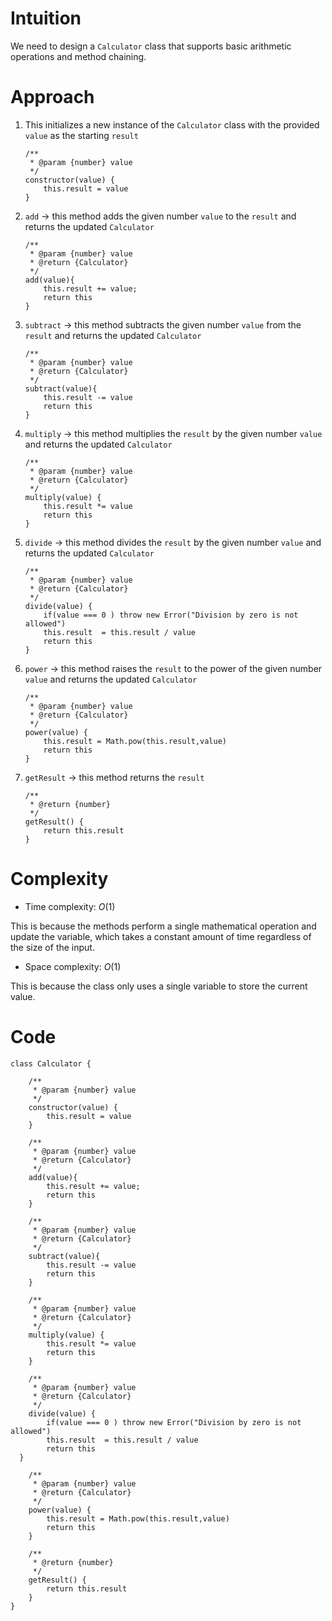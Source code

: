 # Intuition
<!-- Describe your first thoughts on how to solve this problem. -->
We need to design a `Calculator` class that supports basic arithmetic operations and method chaining.

# Approach
<!-- Describe your approach to solving the problem. -->
1. This initializes a new instance of the `Calculator` class with the provided `value` as the starting `result`

    ```
    /** 
     * @param {number} value
     */
    constructor(value) {
        this.result = value
    }
    ```

2. `add` → this method adds the given number `value` to the `result` and returns the updated `Calculator`

    ```
    /** 
     * @param {number} value
     * @return {Calculator}
     */
    add(value){
        this.result += value;
        return this
    }
    ```

3. `subtract` → this method subtracts the given number `value` from the `result` and returns the updated `Calculator`

    ```
    /** 
     * @param {number} value
     * @return {Calculator}
     */
    subtract(value){
        this.result -= value
        return this
    }
    ```

4. `multiply` → this method multiplies the `result`  by the given number `value` and returns the updated `Calculator`

    ```
    /** 
     * @param {number} value
     * @return {Calculator}
     */  
    multiply(value) {
        this.result *= value
        return this
    }
    ```

5. `divide` → this method divides the `result` by the given number `value` and returns the updated `Calculator`

    ```
    /** 
     * @param {number} value
     * @return {Calculator}
     */
    divide(value) {
        if(value === 0 ) throw new Error("Division by zero is not allowed") 
        this.result  = this.result / value
        return this
    }
    ```

6. `power` → this method raises the `result` to the power of the given number `value` and returns the updated `Calculator`

    ```
    /** 
     * @param {number} value
     * @return {Calculator}
     */
    power(value) {
        this.result = Math.pow(this.result,value)
        return this
    }
    ```

7. `getResult` → this method returns the `result`

    ```
    /** 
     * @return {number}
     */
    getResult() {
        return this.result
    }
    ```


# Complexity
- Time complexity: $O(1)$
<!-- Add your time complexity here, e.g. $$O(n)$$ -->
This is because the methods perform a single mathematical operation and update the variable, which takes a constant amount of time regardless of the size of the input.

- Space complexity: $O(1)$
<!-- Add your space complexity here, e.g. $$O(n)$$ -->
This is because the class only uses a single variable to store the current value.

# Code
```
class Calculator {

    /** 
     * @param {number} value
     */
    constructor(value) {
        this.result = value
    }

    /** 
     * @param {number} value
     * @return {Calculator}
     */
    add(value){
        this.result += value;
        return this
    }

    /** 
     * @param {number} value
     * @return {Calculator}
     */
    subtract(value){
        this.result -= value
        return this
    }

    /** 
     * @param {number} value
     * @return {Calculator}
     */  
    multiply(value) {
        this.result *= value
        return this
    }

    /** 
     * @param {number} value
     * @return {Calculator}
     */
    divide(value) {
        if(value === 0 ) throw new Error("Division by zero is not allowed") 
        this.result  = this.result / value
        return this
  }

    /** 
     * @param {number} value
     * @return {Calculator}
     */
    power(value) {
        this.result = Math.pow(this.result,value)
        return this
    }

    /** 
     * @return {number}
     */
    getResult() {
        return this.result
    }
}
```
